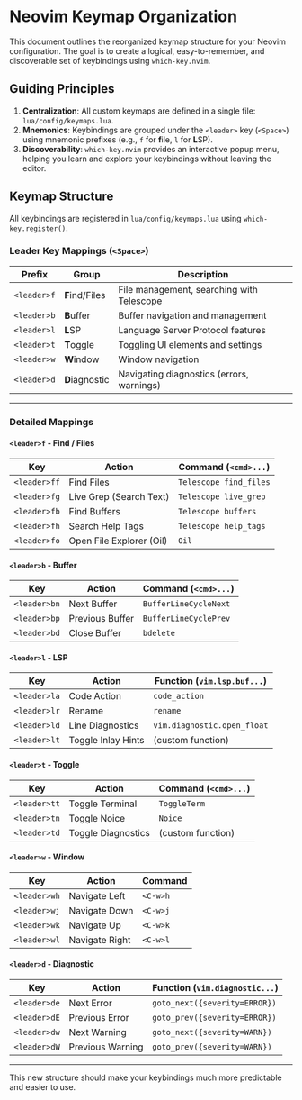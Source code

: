 # Neovim Keymap Organization

This document outlines the reorganized keymap structure for your Neovim configuration. The goal is to create a logical, easy-to-remember, and discoverable set of keybindings using `which-key.nvim`.

## Guiding Principles

1.  **Centralization**: All custom keymaps are defined in a single file: `lua/config/keymaps.lua`.
2.  **Mnemonics**: Keybindings are grouped under the `<leader>` key (`<Space>`) using mnemonic prefixes (e.g., `f` for **f**ile, `l` for **L**SP).
3.  **Discoverability**: `which-key.nvim` provides an interactive popup menu, helping you learn and explore your keybindings without leaving the editor.

## Keymap Structure

All keybindings are registered in `lua/config/keymaps.lua` using `which-key.register()`.

### Leader Key Mappings (`<Space>`)

| Prefix      | Group          | Description                               |
| ----------- | -------------- | ----------------------------------------- |
| `<leader>f` | **F**ind/Files | File management, searching with Telescope |
| `<leader>b` | **B**uffer     | Buffer navigation and management          |
| `<leader>l` | **L**SP        | Language Server Protocol features         |
| `<leader>t` | **T**oggle     | Toggling UI elements and settings         |
| `<leader>w` | **W**indow     | Window navigation                         |
| `<leader>d` | **D**iagnostic | Navigating diagnostics (errors, warnings) |

---

### Detailed Mappings

#### `<leader>f` - Find / Files

| Key           | Action                      | Command (`<cmd>...`)         |
| ------------- | --------------------------- | ---------------------------- |
| `<leader>ff` | Find Files                  | `Telescope find_files`       |
| `<leader>fg` | Live Grep (Search Text)     | `Telescope live_grep`        |
| `<leader>fb` | Find Buffers                | `Telescope buffers`          |
| `<leader>fh` | Search Help Tags            | `Telescope help_tags`        |
| `<leader>fo` | Open File Explorer (Oil)    | `Oil`                        |

#### `<leader>b` - Buffer

| Key           | Action                      | Command (`<cmd>...`)         |
| ------------- | --------------------------- | ---------------------------- |
| `<leader>bn` | Next Buffer                 | `BufferLineCycleNext`        |
| `<leader>bp` | Previous Buffer             | `BufferLineCyclePrev`        |
| `<leader>bd` | Close Buffer                | `bdelete`                    |

#### `<leader>l` - LSP

| Key           | Action                      | Function (`vim.lsp.buf...`)  |
| ------------- | --------------------------- | ---------------------------- |
| `<leader>la` | Code Action                 | `code_action`                |
| `<leader>lr` | Rename                      | `rename`                     |
| `<leader>ld` | Line Diagnostics            | `vim.diagnostic.open_float`  |
| `<leader>lt` | Toggle Inlay Hints          | (custom function)            |

#### `<leader>t` - Toggle

| Key           | Action                      | Command (`<cmd>...`)         |
| ------------- | --------------------------- | ---------------------------- |
| `<leader>tt` | Toggle Terminal             | `ToggleTerm`                 |
| `<leader>tn` | Toggle Noice                | `Noice`                      |
| `<leader>td` | Toggle Diagnostics          | (custom function)            |

#### `<leader>w` - Window

| Key           | Action                      | Command                      |
| ------------- | --------------------------- | ---------------------------- |
| `<leader>wh` | Navigate Left               | `<C-w>h`                     |
| `<leader>wj` | Navigate Down               | `<C-w>j`                     |
| `<leader>wk` | Navigate Up                 | `<C-w>k`                     |
| `<leader>wl` | Navigate Right              | `<C-w>l`                     |

#### `<leader>d` - Diagnostic

| Key           | Action                      | Function (`vim.diagnostic...`)|
| ------------- | --------------------------- | ---------------------------- |
| `<leader>de` | Next Error                  | `goto_next({severity=ERROR})`|
| `<leader>dE` | Previous Error              | `goto_prev({severity=ERROR})`|
| `<leader>dw` | Next Warning                | `goto_next({severity=WARN})` |
| `<leader>dW` | Previous Warning            | `goto_prev({severity=WARN})` |

---

This new structure should make your keybindings much more predictable and easier to use.
